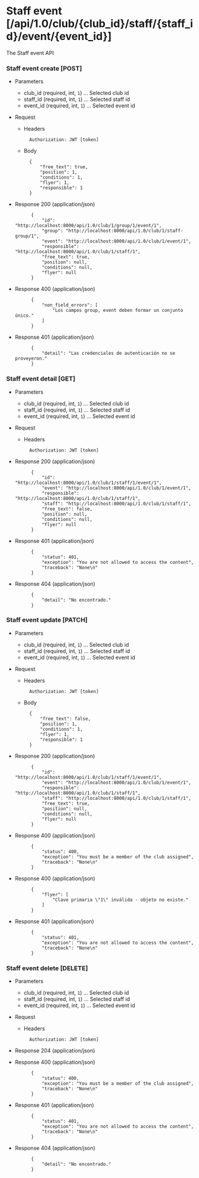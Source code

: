 # Staff event [/api/1.0/club/{club_id}/staff/{staff_id}/event/{event_id}]

The Staff event API

### Staff event create [POST]

+ Parameters
    + club_id (required, int, `1`) ... Selected club id
    + staff_id (required, int, `1`) ... Selected staff id
    + event_id (required, int, `1`) ... Selected event id

+ Request
    + Headers
    
            Authorization: JWT [token]

    + Body
        
            {
                "free_text": true,
                "position": 1,
                "conditions": 1,
                "flyer": 1,
                "responsible": 1
            }
            
+ Response 200 (application/json)

            {
                "id": "http://localhost:8000/api/1.0/club/1/group/1/event/1",
                "group": "http://localhost:8000/api/1.0/club/1/staff-group/1",
                "event": "http://localhost:8000/api/1.0/club/1/event/1",
                "responsible": "http://localhost:8000/api/1.0/club/1/staff/1",
                "free_text": true,
                "position": null,
                "conditions": null,
                "flyer": null
            }

+ Response 400 (application/json)

            {
                "non_field_errors": [
                    "Los campos group, event deben formar un conjunto único."
                ]
            }

+ Response 401 (application/json)

            {
                "detail": "Las credenciales de autenticación no se proveyeron."
            }

### Staff event detail [GET]

+ Parameters
    + club_id (required, int, `1`) ... Selected club id
    + staff_id (required, int, `1`) ... Selected staff id
    + event_id (required, int, `1`) ... Selected event id

+ Request
    + Headers
    
            Authorization: JWT [token]

+ Response 200 (application/json)

            {
                "id": "http://localhost:8000/api/1.0/club/1/staff/1/event/1",
                "event": "http://localhost:8000/api/1.0/club/1/event/1",
                "responsible": "http://localhost:8000/api/1.0/club/1/staff/1",
                "staff": "http://localhost:8000/api/1.0/club/1/staff/1",
                "free_text": false,
                "position": null,
                "conditions": null,
                "flyer": null
            }

+ Response 401 (application/json)

            {
                "status": 401,
                "exception": "You are not allowed to access the content",
                "traceback": "None\n"
            }

+ Response 404 (application/json)

            {
                "detail": "No encontrado."
            }

### Staff event update [PATCH]

+ Parameters
    + club_id (required, int, `1`) ... Selected club id
    + staff_id (required, int, `1`) ... Selected staff id
    + event_id (required, int, `1`) ... Selected event id

+ Request
    + Headers
    
            Authorization: JWT [token]
    + Body

            {
                "free_text": false,
                "position": 1,
                "conditions": 1,
                "flyer": 1,
                "responsible": 1
            }

+ Response 200 (application/json)

            {
                "id": "http://localhost:8000/api/1.0/club/1/staff/1/event/1",
                "event": "http://localhost:8000/api/1.0/club/1/event/1",
                "responsible": "http://localhost:8000/api/1.0/club/1/staff/1",
                "staff": "http://localhost:8000/api/1.0/club/1/staff/1",
                "free_text": true,
                "position": null,
                "conditions": null,
                "flyer": null
            }

+ Response 400 (application/json)

            {
                "status": 400,
                "exception": "You must be a member of the club assigned",
                "traceback": "None\n"
            }
            
+ Response 400 (application/json)

            {
                "flyer": [
                    "Clave primaria \"1\" inválida - objeto no existe."
                ]
            }

+ Response 401 (application/json)

            {
                "status": 401,
                "exception": "You are not allowed to access the content",
                "traceback": "None\n"
            }

### Staff event delete [DELETE]

+ Parameters
    + club_id (required, int, `1`) ... Selected club id
    + staff_id (required, int, `1`) ... Selected staff id
    + event_id (required, int, `1`) ... Selected event id

+ Request
    + Headers

            Authorization: JWT [token]
    
+ Response 204 (application/json)

+ Response 400 (application/json)

            {
                "status": 400,
                "exception": "You must be a member of the club assigned",
                "traceback": "None\n"
            }

+ Response 401 (application/json)

            {
                "status": 401,
                "exception": "You are not allowed to access the content",
                "traceback": "None\n"
            }

+ Response 404 (application/json)

            {
                "detail": "No encontrado."
            }
